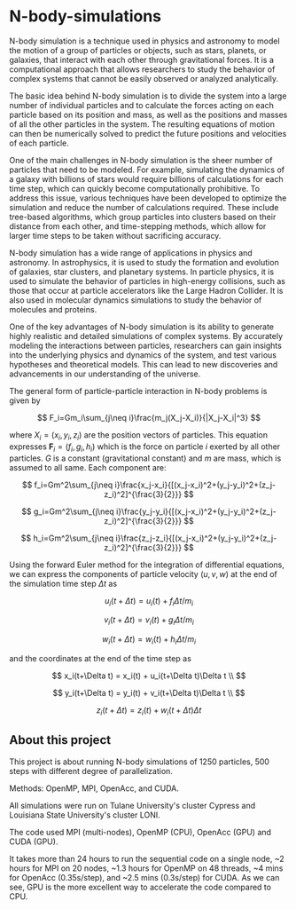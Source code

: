 # N-body-simulations

N-body simulation is a technique used in physics and astronomy to model the motion of a group of particles or objects, such as stars, planets, or galaxies, that interact with each other through gravitational forces. It is a computational approach that allows researchers to study the behavior of complex systems that cannot be easily observed or analyzed analytically.

The basic idea behind N-body simulation is to divide the system into a large number of individual particles and to calculate the forces acting on each particle based on its position and mass, as well as the positions and masses of all the other particles in the system. The resulting equations of motion can then be numerically solved to predict the future positions and velocities of each particle.

One of the main challenges in N-body simulation is the sheer number of particles that need to be modeled. For example, simulating the dynamics of a galaxy with billions of stars would require billions of calculations for each time step, which can quickly become computationally prohibitive. To address this issue, various techniques have been developed to optimize the simulation and reduce the number of calculations required. These include tree-based algorithms, which group particles into clusters based on their distance from each other, and time-stepping methods, which allow for larger time steps to be taken without sacrificing accuracy.

N-body simulation has a wide range of applications in physics and astronomy. In astrophysics, it is used to study the formation and evolution of galaxies, star clusters, and planetary systems. In particle physics, it is used to simulate the behavior of particles in high-energy collisions, such as those that occur at particle accelerators like the Large Hadron Collider. It is also used in molecular dynamics simulations to study the behavior of molecules and proteins.

One of the key advantages of N-body simulation is its ability to generate highly realistic and detailed simulations of complex systems. By accurately modeling the interactions between particles, researchers can gain insights into the underlying physics and dynamics of the system, and test various hypotheses and theoretical models. This can lead to new discoveries and advancements in our understanding of the universe.

The general form of particle-particle interaction in N-body problems is given by

$$
F_i=Gm_i\sum_{j\neq i}\frac{m_j(X_j-X_i)}{|X_j-X_i|^3}
$$

where $X_i=(x_i,y_i,z_i)$ are the position vectors of particles. This equation expresses $\mathbf{F}_i=(f_i,g_i,h_i)$ which is the force on particle $i$ exerted by all other particles. $G$ is a constant (gravitational constant) and $m$ are mass, which is assumed to all same. Each component are:

$$
f_i=Gm^2\sum_{j\neq i}\frac{x_j-x_i}{[(x_j-x_i)^2+(y_j-y_i)^2+(z_j-z_i)^2]^{\frac{3}{2}}}
$$

$$
g_i=Gm^2\sum_{j\neq i}\frac{y_j-y_i}{[(x_j-x_i)^2+(y_j-y_i)^2+(z_j-z_i)^2]^{\frac{3}{2}}} 
$$

$$
h_i=Gm^2\sum_{j\neq i}\frac{z_j-z_i}{[(x_j-x_i)^2+(y_j-y_i)^2+(z_j-z_i)^2]^{\frac{3}{2}}}
$$

Using the forward Euler method for the integration of differential equations, we can express the components of particle velocity $(u,v,w)$ at the end of the simulation time step $\Delta t$ as

$$
u_i(t+\Delta t)=u_i(t)+f_i\Delta t / m_i
$$

$$
v_i(t+\Delta t)=v_i(t)+g_i\Delta t / m_i
$$

$$
w_i(t+\Delta t)=w_i(t)+h_i\Delta t / m_i
$$

and the coordinates at the end of the time step as

$$
x_i(t+\Delta t) = x_i(t) + u_i(t+\Delta t)\Delta t \\
$$

$$
y_i(t+\Delta t) = y_i(t) + v_i(t+\Delta t)\Delta t \\
$$

$$
z_i(t+\Delta t) = z_i(t) + w_i(t+\Delta t)\Delta t
$$

## About this project

This project is about running N-body simulations of 1250 particles, 500 steps with different degree of parallelization.

Methods: OpenMP, MPI, OpenAcc, and CUDA.

All simulations were run on Tulane University's cluster Cypress and Louisiana State University's cluster LONI.

The code used MPI (multi-nodes), OpenMP (CPU), OpenAcc (GPU) and CUDA (GPU).

It takes more than 24 hours to run the sequential code on a single node, ~2 hours for MPI on 20 nodes, ~1.3 hours for OpenMP on 48 threads, ~4 mins for OpenAcc (0.35s/step), and ~2.5 mins (0.3s/step) for CUDA. As we can see, GPU is the more excellent way to accelerate the code compared to CPU.
